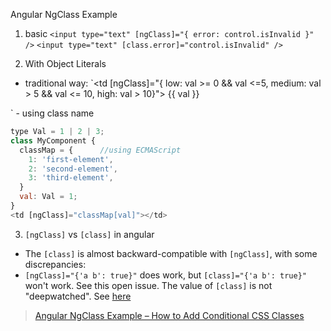 Angular NgClass Example

1. basic
`<input type="text" [ngClass]="{ error: control.isInvalid }" />`
`<input type="text" [class.error]="control.isInvalid" />`

2. With Object Literals

- traditional way: `<td [ngClass]="{ low: val >= 0 && val <=5, medium: val > 5 && val <= 10, high: val > 10}">
  {{ val }}
</td>`
- using class name

```javascript
type Val = 1 | 2 | 3;
class MyComponent {
  classMap = {      //using ECMAScript
    1: 'first-element',
    2: 'second-element',
    3: 'third-element',
  }
  val: Val = 1;
}
<td [ngClass]="classMap[val]"></td>
```

3. `[ngClass]` vs `[class]` in angular

- The `[class]` is almost backward-compatible with `[ngClass]`, with some discrepancies:
- `[ngClass]="{'a b': true}"` does work, but `[class]="{'a b': true}"` won't work. See this open issue.
The value of `[class]` is not "deepwatched". See [here](https://hackmd.io/jzDc7hIDTdWtQblv2TbL9A)

> [Angular NgClass Example – How to Add Conditional CSS Classes](https://www.freecodecamp.org/news/angular-ngclass-example/)

